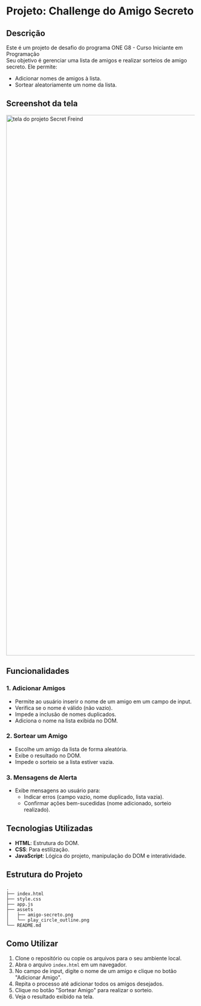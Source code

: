 # Projeto: Challenge do Amigo Secreto

## Descrição
Este é um projeto de desafio do programa ONE G8 - Curso Iniciante em Programação  
Seu objetivo é gerenciar uma lista de amigos e realizar sorteios de amigo secreto. 
Ele permite:

- Adicionar nomes de amigos à lista.
- Sortear aleatoriamente um nome da lista.

## Screenshot da tela
<img width="1440" alt="tela do projeto Secret Freind" src="https://github.com/user-attachments/assets/a69900ed-1777-4773-8dd7-8a88f07ec104" />


## Funcionalidades

### 1. Adicionar Amigos
- Permite ao usuário inserir o nome de um amigo em um campo de input.
- Verifica se o nome é válido (não vazio).
- Impede a inclusão de nomes duplicados.
- Adiciona o nome na lista exibida no DOM.

### 2. Sortear um Amigo
- Escolhe um amigo da lista de forma aleatória.
- Exibe o resultado no DOM.
- Impede o sorteio se a lista estiver vazia.

### 3. Mensagens de Alerta
- Exibe mensagens ao usuário para:
  - Indicar erros (campo vazio, nome duplicado, lista vazia).
  - Confirmar ações bem-sucedidas (nome adicionado, sorteio realizado).

## Tecnologias Utilizadas
- **HTML**: Estrutura do DOM.
- **CSS**: Para estilização.
- **JavaScript**: Lógica do projeto, manipulação do DOM e interatividade.

## Estrutura do Projeto

```
.
├── index.html
├── style.css
├── app.js
├── assets
│   ├── amigo-secreto.png
│   └── play_circle_outline.png
└── README.md
```

## Como Utilizar

1. Clone o repositório ou copie os arquivos para o seu ambiente local.
2. Abra o arquivo `index.html` em um navegador.
3. No campo de input, digite o nome de um amigo e clique no botão "Adicionar Amigo".
4. Repita o processo até adicionar todos os amigos desejados.
5. Clique no botão "Sortear Amigo" para realizar o sorteio.
6. Veja o resultado exibido na tela.
